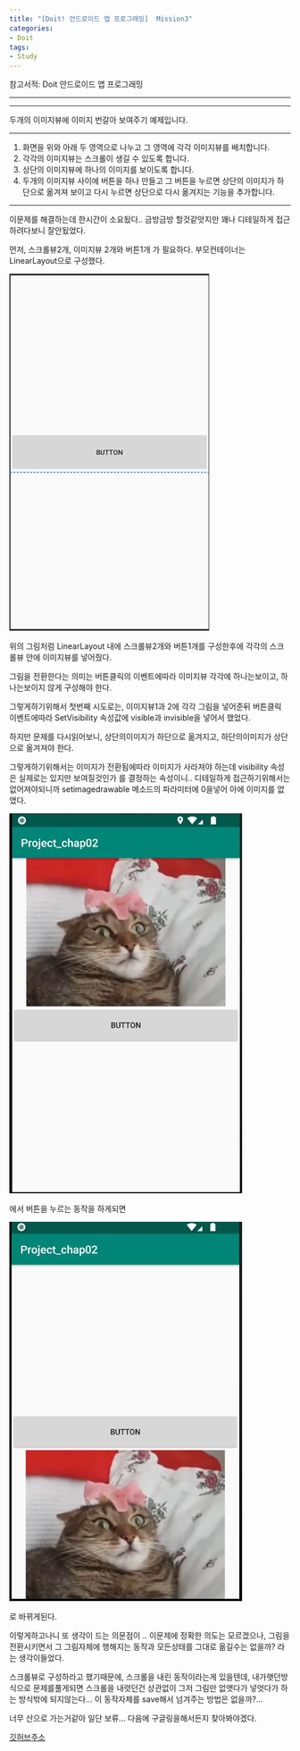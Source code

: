 ```yaml
---
title: "[Doit! 안드로이드 앱 프로그래밍]  Mission3"
categories:
- Doit
tags:
- Study
---
```


참고서적: Doit 안드로이드 앱 프로그래밍

---

---

두개의 이미지뷰에 이미지 번갈아 보여주기 예제입니다.

---

1. 화면을 위와 아래 두 영역으로 나누고 그 영역에 각각 이미지뷰를 배치합니다.
2. 각각의 이미지뷰는 스크롤이 생길 수 있도록 합니다.
3. 상단의 이미지뷰에 하나의 이미지를 보이도록 합니다.
4. 두개의 이미지뷰 사이에 버튼을 하나 만들고 그 버튼을 누르면 상단의 이미지가 하단으로 옮겨져 보이고 다시 누르면 상단으로 다시 옮겨지는 기능을 추가합니다.

---

이문제를 해결하는데 한시간이 소요됬다.. 금방금방 할것같앗지만 꽤나 디테일하게 접근하려다보니 잘안됬었다.

먼저, 스크롤뷰2개, 이미지뷰 2개와 버튼1개 가 필요하다. 부모컨테이너는 LinearLayout으로 구성했다.

![Misson3-1](/assets/Misson3_3.JPG)


위의 그림처럼 LinearLayout 내에 스크롤뷰2개와 버튼1개를 구성한후에 각각의 스크롤뷰 안에 이미지뷰를 넣어줬다.

그림을 전환한다는 의미는 버튼클릭의 이벤트에따라 이미지뷰 각각에 하나는보이고, 하나는보이지 않게 구성해야 한다.

그렇게하기위해서 첫번째 시도로는, 이미지뷰1과 2에 각각 그림을 넣어준뒤 버튼클릭 이벤트에따라 SetVisibility 속성값에 visible과 invisible을 넣어서 했었다.

하지만 문제를 다시읽어보니, 상단의이미지가 하단으로 옮겨지고, 하단의이미지가 상단으로 옮겨져야 한다.

그렇게하기위해서는 이미지가 전환됨에따라 이미지가 사라져야 하는데 visibility 속성은 실제로는 있지만 보여질것인가 를 결정하는 속성이니.. 디테일하게 접근하기위해서는 없어져야되니까 setimagedrawable 메소드의 파라미터에 0을넣어 아에 이미지를 없앴다.

![Misson3-2](/assets/Misson3_1.JPG)

에서 버튼을 누르는 동작을 하게되면

![Misson3-3](/assets/Misson3_2.JPG)

로 바뀌게된다.


이렇게하고나니 또 생각이 드는 의문점이 .. 이문제에 정확한 의도는 모르겠으나, 그림을 전환시키면서 그 그림자체에 행해지는 동작과 모든상태를 그대로 옮길수는 없을까? 라는 생각이들었다.

스크롤뷰로 구성하라고 했기때문에, 스크롤을 내린 동작이라는게 있을텐데, 내가햇던방식으로 문제를풀게되면 스크롤을 내렷던건 상관없이 그저 그림만 없앳다가 넣엇다가 하는 방식밖에 되지않는다... 이 동작자체를 save해서 넘겨주는 방법은 없을까?...

너무 산으로 가는거같아 일단 보류... 다음에 구글링을해서든지 찾아봐야겠다.

[깃허브주소](https://github.com/jowunnal/studyAndroid "github link")
